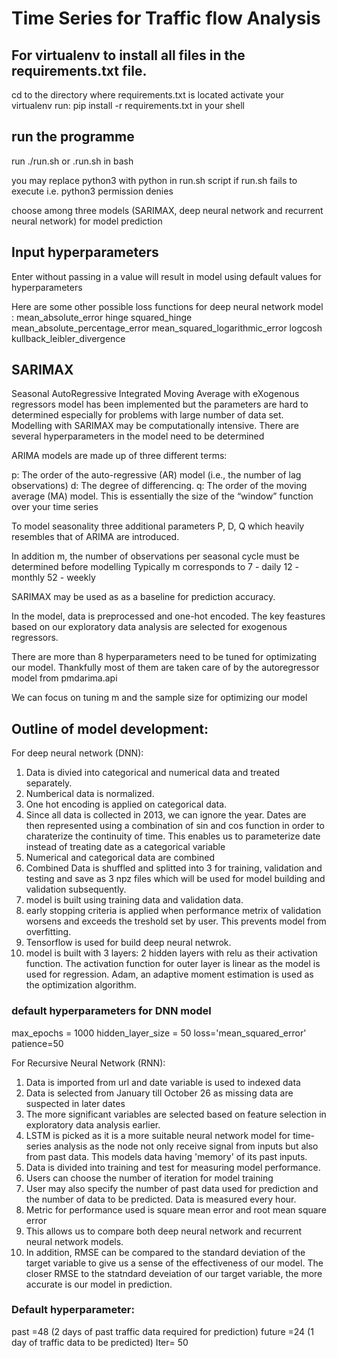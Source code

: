 # Time Series for Traffic flow Analysis

## For virtualenv to install all files in the requirements.txt file.

cd to the directory where requirements.txt is located
activate your virtualenv
run: pip install -r requirements.txt in your shell

## run the programme
run ./run.sh  or .run.sh in bash 

you may replace python3 with python in run.sh script if run.sh fails to execute i.e. python3 permission denies

choose among three models (SARIMAX, deep neural network and recurrent neural network) for model prediction


## Input hyperparameters

Enter without passing in a value will result in model using default values for hyperparameters

Here are some other possible loss functions for deep neural network model :
mean_absolute_error
hinge
squared_hinge
mean_absolute_percentage_error
mean_squared_logarithmic_error
logcosh
kullback_leibler_divergence


## SARIMAX
Seasonal AutoRegressive Integrated Moving Average with eXogenous regressors model has been implemented but the parameters are hard to determined especially for problems with large number of data set. Modelling with SARIMAX may be computationally intensive.
There are several hyperparameters in the model need to be determined

ARIMA models are made up of three different terms:

p: The order of the auto-regressive (AR) model (i.e., the number of lag observations)
d: The degree of differencing.
q: The order of the moving average (MA) model. This is essentially the size of the “window” function over your time series

To model seasonality three additional parameters P, D, Q which heavily resembles that of ARIMA are introduced.

In addition m, the number of observations per seasonal cycle must be determined before modelling
Typically m corresponds to
7 - daily
12 - monthly
52 - weekly

SARIMAX may be used as as a baseline for prediction accuracy.

In the model, data is preprocessed and one-hot encoded. The key feastures based on our exploratory data analysis are selected for exogenous regressors.

There are more than 8 hyperparameters need to be tuned for optimizating our model. Thankfully most of them are taken care of by the autoregressor model from pmdarima.api

We can focus on tuning m and the sample size for optimizing our model



## Outline of model development:

For deep neural network (DNN):
1. Data is divied into categorical and numerical data and treated separately. 
2. Numberical data is normalized.
3. One hot encoding is applied on categorical data.
4. Since all data is collected in 2013, we can ignore the year. Dates are  then represented using a combination of sin and cos function in order to charaterize the continuity of time. This enables us to parameterize date instead of treating date as a categorical variable
4. Numerical and categorical data are combined
5. Combined Data is shuffled and splitted into 3 for training, validation and testing and save as 3 npz files which will be used for model building and validation subsequently.
7. model is built using training data and validation data.
8. early stopping criteria is applied when performance metrix of validation worsens and exceeds the treshold set by user. This prevents model from overfitting.
9. Tensorflow is used for build deep neural netwrok.
10. model is built with 3 layers: 2 hidden layers with relu as their activation function. The activation function for outer layer is linear as the model is used for regression. Adam, an adaptive moment estimation is used as the optimization algorithm.

### default hyperparameters for DNN model 
max_epochs = 1000
hidden_layer_size = 50
loss='mean_squared_error'
patience=50


For Recursive Neural Network (RNN):
1. Data is imported from url and date variable is used to indexed data
2. Data is selected from January till October 26 as missing data are suspected in later dates
3. The more significant variables are selected based on feature selection in exploratory data analysis earlier.
4. LSTM is picked as it is a more suitable neural network model for time-series analysis as the node not only receive signal from inputs but also from past data. This models data having 'memory' of its past inputs.
5. Data is divided into training and test for measuring model performance.
6. Users can choose the number of iteration for model training
7. User may also specify the number of past data used for prediction and the number of data to be predicted. Data is measured every hour.
8. Metric for performance used is square mean error and root mean square error
9. This allows us to compare both deep neural network and recurrent neural network models.
10. In addition, RMSE can be compared to the standard deviation of the target variable to give us a sense of the effectiveness of our model. The closer RMSE to the statndard deveiation of our target variable, the more accurate is our model in prediction.

### Default hyperparameter:
past =48    (2 days of past traffic data required for prediction)
future =24  (1 day of traffic data to be predicted)
Iter= 50   


